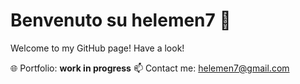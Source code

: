 # Benvenuto su helemen7 👋

Welcome to my GitHub page! Have a look!

🌐 Portfolio: **work in progress**
📫 Contact me: helemen7@gmail.com
